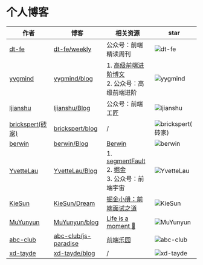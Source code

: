 # 个人博客

作者 | 博客 | 相关资源 | star
------------ | ------------- | ------------- | -------------
[dt-fe](https://github.com/dt-fe) | [dt-fe/weekly](https://github.com/dt-fe/weekly) | 公众号：前端精读周刊 <br> | ![dt-fe](https://img.shields.io/github/stars/dt-fe/weekly?style=social)
[yygmind](https://github.com/yygmind) | [yygmind/blog](https://github.com/yygmind/blog) | 1. [高级前端进阶博文](https://muyiy.cn/blog/) <br>2. 公众号：高级前端进阶 <br> | ![yygmind](https://img.shields.io/github/stars/yygmind/blog?style=social)
[ljianshu](https://github.com/ljianshu) | [ljianshu/Blog](https://github.com/ljianshu/Blog) | 公众号：前端工匠 <br> | ![ljianshu](https://img.shields.io/github/stars/ljianshu/Blog?style=social)
[brickspert(砖家)](https://github.com/brickspert/blog) | [brickspert/blog](https://github.com/brickspert/blog) | / | ![brickspert(砖家)](https://img.shields.io/github/stars/brickspert/blog?style=social)
[berwin](https://github.com/berwin) | [berwin/Blog](https://github.com/berwin/Blog) | [Berwin](https://fe.dog/) <br> | ![berwin](https://img.shields.io/github/stars/berwin/blog?style=social)
[YvetteLau](https://github.com/YvetteLau) | [YvetteLau/Blog](https://github.com/YvetteLau/Blog) | 1. [segmentFault](https://segmentfault.com/u/liuyan666/articles) <br>2. [掘金](https://juejin.im/user/5c6256596fb9a049bd42c770/posts) <br>3. 公众号：前端宇宙 <br> | ![YvetteLau](https://img.shields.io/github/stars/YvetteLau/Blog?style=social)
[KieSun](https://github.com/KieSun) | [KieSun/Dream](https://github.com/KieSun/Dream) | [掘金小册：前端面试之道](https://juejin.im/book/6844733763675488269?referrer=574f8d8d2e958a005fd4edac) <br> | ![KieSun](https://img.shields.io/github/stars/KieSun/Dream?style=social)
[MuYunyun](https://github.com/MuYunyun) | [MuYunyun/blog](https://github.com/MuYunyun/blog) | [Life is a moment 📔](http://muyunyun.cn/blog/#/README) <br> | ![MuYunyun](https://img.shields.io/github/stars/MuYunyun/blog?style=social)
[abc-club](https://github.com/abc-club) | [abc-club/js-paradise](https://github.com/abc-club/js-paradise) | [前端乐园](https://share.aoping.club/) <br> | ![abc-club](https://img.shields.io/github/stars/abc-club/js-paradise?style=social)
[xd-tayde](https://github.com/xd-tayde) | [xd-tayde/blog](https://github.com/xd-tayde/blog) | / | ![xd-tayde](https://img.shields.io/github/stars/xd-tayde/blog?style=social)
      